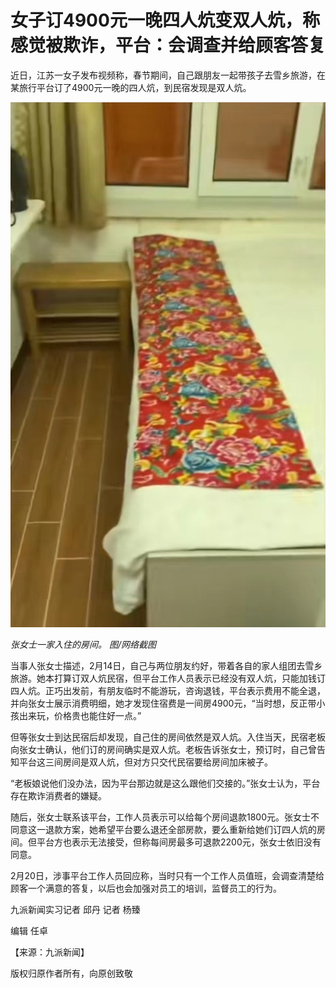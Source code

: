 # 女子订4900元一晚四人炕变双人炕，称感觉被欺诈，平台：会调查并给顾客答复

近日，江苏一女子发布视频称，春节期间，自己跟朋友一起带孩子去雪乡旅游，在某旅行平台订了4900元一晚的四人炕，到民宿发现是双人炕。

![d2eb75899e344896ef5563fbf1666015.jpg](https://raw.githubusercontent.com/qqhsx/qqnews_image/main/2024/02/20/女子订4900元一晚四人炕变双人炕，称感觉被欺诈，平台：会调查并给顾客答复/d2eb75899e344896ef5563fbf1666015.jpg)

 _张女士一家入住的房间。 图/网络截图_

当事人张女士描述，2月14日，自己与两位朋友约好，带着各自的家人组团去雪乡旅游。她本打算订双人炕民宿，但平台工作人员表示已经没有双人炕，只能加钱订四人炕。正巧出发前，有朋友临时不能游玩，咨询退钱，平台表示费用不能全退，并向张女士展示消费明细，她才发现住宿费是一间房4900元，“当时想，反正带小孩出来玩，价格贵也能住好一点。”

但等张女士到达民宿后却发现，自己住的房间依然是双人炕。入住当天，民宿老板向张女士确认，他们订的房间确实是双人炕。老板告诉张女士，预订时，自己曾告知平台这三间房间是双人炕，但对方只交代民宿要给房间加床被子。

“老板娘说他们没办法，因为平台那边就是这么跟他们交接的。”张女士认为，平台存在欺诈消费者的嫌疑。

随后，张女士联系该平台，工作人员表示可以给每个房间退款1800元。张女士不同意这一退款方案，她希望平台要么退还全部房款，要么重新给她们订四人炕的房间。但平台方也表示无法接受，但称每间房最多可退款2200元，张女士依旧没有同意。

2月20日，涉事平台工作人员回应称，当时只有一个工作人员值班，会调查清楚给顾客一个满意的答复，以后也会加强对员工的培训，监督员工的行为。

九派新闻实习记者 邱丹 记者 杨臻

编辑 任卓

【来源：九派新闻】

版权归原作者所有，向原创致敬

